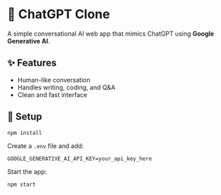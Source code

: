 # 💬 ChatGPT Clone

A simple conversational AI web app that mimics ChatGPT using **Google Generative AI**.

## ✨ Features
- Human-like conversation
- Handles writing, coding, and Q&A
- Clean and fast interface

## 🚀 Setup
```bash
npm install
```

Create a `.env` file and add:
```
GOOGLE_GENERATIVE_AI_API_KEY=your_api_key_here
```

Start the app:
```bash
npm start
```
